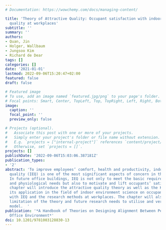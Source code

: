 ```yaml
---
# Documentation: https://wowchemy.com/docs/managing-content/

title: 'Theory of Attractive Quality: Occupant satisfaction with indoor environmental
  quality at workplaces'
subtitle: ''
summary: ''
authors:
- Quan, Jin
- Holger, Wallbaum
- Jungsoo Kim
- Richard de Dear
tags: []
categories: []
date: '2021-01-01'
lastmod: 2022-09-06T15:20:47+02:00
featured: false
draft: false

# Featured image
# To use, add an image named `featured.jpg/png` to your page's folder.
# Focal points: Smart, Center, TopLeft, Top, TopRight, Left, Right, BottomLeft, Bottom, BottomRight.
image:
  caption: ''
  focal_point: ''
  preview_only: false

# Projects (optional).
#   Associate this post with one or more of your projects.
#   Simply enter your project's folder or file name without extension.
#   E.g. `projects = ["internal-project"]` references `content/project/deep-learning/index.md`.
#   Otherwise, set `projects = []`.
projects: []
publishDate: '2022-09-06T15:03:06.387181Z'
publication_types:
- '2'
abstract: 'To improve employees’ comfort, health and productivity, indoor environmental
  quality (IEQ) is one of the most significant aspects of concern in the workplace.
  In future office buildings, IEQ is not only to meet the basic requirement of hygiene
  and physiological needs but also to motivate and lift occupants’ satisfaction. This
  chapter will introduce the attractive quality theory as well as the Kano model and
  its application in the field of indoor environment science on occupant satisfaction
  with IEQ and the research methods at workplaces. The chapter will also discuss the
  limitation of the theory and future research needs to utilise and verify the Kano
  model.  '
publication: '*A Handbook of Theories on Designing Alignment Between People and the
  Office Environment*'
doi: 10.1201/9781003128830-13
---
```

